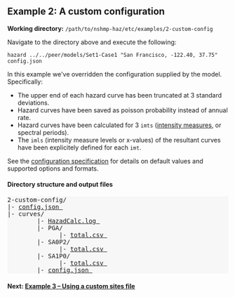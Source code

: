 Example 2: A custom configuration
-------------------------------

__Working directory:__ `/path/to/nshmp-haz/etc/examples/2-custom-config`

Navigate to the directory above and execute the following:

```Shell
hazard ../../peer/models/Set1-Case1 "San Francisco, -122.40, 37.75" config.json
```

In this example we've overridden the configuration supplied by the model. Specifically:

* The upper end of each hazard curve has been truncated at 3 standard deviations.
* Hazard curves have been saved as poisson probability instead of annual rate.
* Hazard curves have been calculated for 3 `imts` ([intensity measures](http://usgs.github.io/nshmp-haz/javadoc/index.html?gov/usgs/earthquake/nshmp/gmm/Imt.html), or spectral periods).
* The `imls` (intensity measure levels or x-values) of the resultant curves have been explicitely defined for each `imt`.

See the [configuration specification](https://github.com/usgs/nshmp-haz/wiki/configuration) for details on default values and supported options and formats.


#### Directory structure and output files

<pre style="background: #f7f7f7">
2-custom-config/   
|- <a href="../../example_outputs/2-custom-config/config.json">config.json </a>
|- curves/       
        |- <a href="../../example_outputs/2-custom-config/curves/HazardCalc.log">HazadCalc.log </a>
        |- PGA/           
              |- <a href="../../example_outputs/2-custom-config/curves/PGA/total.csv">total.csv </a>
        |- SA0P2/           
              |- <a href="../../example_outputs/2-custom-config/curves/SA0P2/total.csv">total.csv </a>
        |- SA1P0/           
              |- <a href="../../example_outputs/2-custom-config/curves/SA1P0/total.csv">total.csv </a>
        |- <a href="../../example_outputs/2-custom-config/curves/config.json">config.json </a>
</pre>


#### Next: [Example 3 – Using a custom sites file](../3-sites-file)
